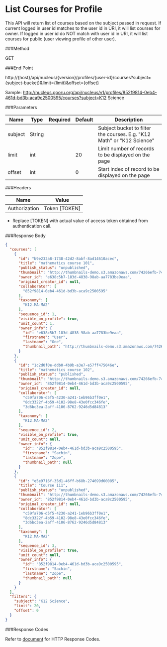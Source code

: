 List Courses for Profile
========================

This API will return list of courses based on the subject passed in request. If current logged in user id matches to the user id in URI, it will list courses for owner.
If logged in user id do NOT match with user id in URI, it will list courses for public (user viewing profile of other user).

###Method

GET

###End Point

http://{host}/api/nucleus/{version}/profiles/{user-id}/courses?subject={subject-bucket}&limit={limit}&offset={offset}

Sample: 
http://nucleus.gooru.org/api/nucleus/v1/profiles/852f9814-0eb4-461d-bd3b-aca9c2500595/courses?subject=K12 Science

###Parameters

|  Name  | Type | Required  | Default | Description  |
|--------|------|-----------|---------|--------------|
| subject | String  |   |   | Subject bucket to filter the courses. E.g. "K12 Math" or "K12 Science"|
| limit | int | | 20  | Limit number of records to be displayed on the page |
| offset  | int | | 0 | Start index of record to be displayed on the page |


###Headers

| Name  | Value |
|-------|-------|
| Authorization | Token [TOKEN] |

* Replace [TOKEN] with actual value of access token obtained from authentication call.

###Response Body

```json
{
  "courses": [
    {
      "id": "b9e232a8-1738-42d2-8abf-8ad14610acec",
      "title": "mathematics course 101",
      "publish_status": "unpublished",
      "thumbnail": "http://thumbnails-demo.s3.amazonaws.com/74266efb-74eb-45de-a6a8-4052710af82c.png",
      "owner_id": "e638c5b7-183d-4838-98ab-aa7783be9eaa",
      "original_creator_id": null,
      "collaborator": [
        "852f9814-0eb4-461d-bd3b-aca9c2500595"
      ],
      "taxonomy": [
        "K12.MA-MA2"
      ],
      "sequence_id": 1,
      "visible_on_profile": true,
      "unit_count": 1,
      "owner_info": {
        "id": "e638c5b7-183d-4838-98ab-aa7783be9eaa",
        "firstname": "User",
        "lastname": "One",
        "thumbnail_path": "http://thumbnails-demo.s3.amazonaws.com/74266efb-74eb-45de-a6a8-4052710af82c.png"
      }
    },
    {
      "id": "1c2d0f0e-ddb0-4b9b-a3e7-e57ff475046e",
      "title": "mathematics course 102",
      "publish_status": "published",
      "thumbnail": "http://thumbnails-demo.s3.amazonaws.com/74266efb-74eb-45de-a6a8-4052710af82c.png",
      "owner_id": "852f9814-0eb4-461d-bd3b-aca9c2500595",
      "original_creator_id": null,
      "collaborator": [
        "c59fa706-d5f5-4230-a241-1eb96b3ff0e1",
        "8dc3322f-4b59-4102-98e8-43e0fcc346fe",
        "3d6bc3ea-2aff-4106-8762-9246d5d84813"
      ],
      "taxonomy": [
        "K12.MA-MA2"
      ],
      "sequence_id": 2,
      "visible_on_profile": true,
      "unit_count": null,
      "owner_info": {
        "id": "852f9814-0eb4-461d-bd3b-aca9c2500595",
        "firstname": "Sachin",
        "lastname": "Zope",
        "thumbnail_path": null
      }
    },
    {
      "id": "e5e9716f-35d1-46ff-b68b-274699d60085",
      "title": "Course 111",
      "publish_status": "unpublished",
      "thumbnail": "http://thumbnails-demo.s3.amazonaws.com/74266efb-74eb-45de-a6a8-4052710af82c.png",
      "owner_id": "852f9814-0eb4-461d-bd3b-aca9c2500595",
      "original_creator_id": null,
      "collaborator": [
        "c59fa706-d5f5-4230-a241-1eb96b3ff0e1",
        "8dc3322f-4b59-4102-98e8-43e0fcc346fe",
        "3d6bc3ea-2aff-4106-8762-9246d5d84813"
      ],
      "taxonomy": [
        "K12.MA-MA2"
      ],
      "sequence_id": 3,
      "visible_on_profile": true,
      "unit_count": null,
      "owner_info": {
        "id": "852f9814-0eb4-461d-bd3b-aca9c2500595",
        "firstname": "Sachin",
        "lastname": "Zope",
        "thumbnail_path": null
      }
    }
  ],
  "filters": {
    "subject": "K12 Science",
    "limit": 20,
    "offset": 0
  }
}
```

###Response Codes

Refer to [document](https://docs.google.com/document/d/1GCYBjZsc-_lyNcUW3yEKfjQtIMSFggWc0n9Vwgsi85Y/edit#heading=h.eb0v4yfpkh96) for HTTP Response Codes.
